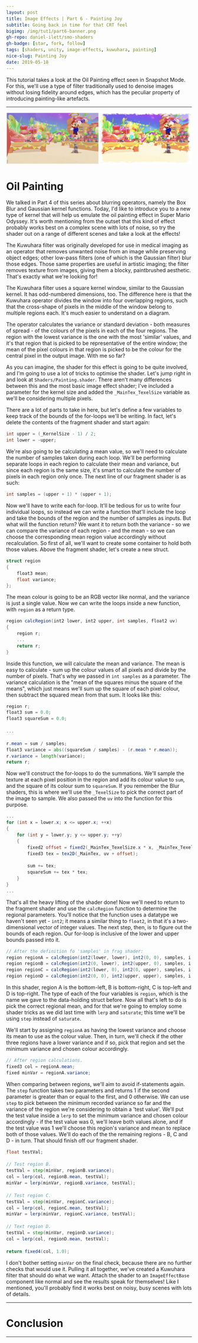 ```yaml
---
layout: post
title: Image Effects | Part 6 - Painting Joy
subtitle: Going back in time for that CRT feel
bigimg: /img/tut1/part6-banner.png
gh-repo: daniel-ilett/smo-shaders
gh-badge: [star, fork, follow]
tags: [shaders, unity, image-effects, kuwuhara, painting]
nice-slug: Painting Joy
date: 2019-05-18
---
```


This tutorial takes a look at the Oil Painting effect seen in Snapshot Mode. For this, we'll use a type of filter traditionally used to denoise images without losing fidelity around edges, which has the peculiar property of introducing painting-like artefacts.

<hr/>

![Oil Painting](/img/tut1/part6-oil-painting.png)

# Oil Painting

We talked in Part 4 of this series about blurring operators, namely the Box Blur and Gaussian kernel functions. Today, I'd like to introduce you to a new type of kernel that will help us emulate the oil painting effect in Super Mario Odyssey. It's worth mentioning from the outset that this kind of effect probably works best on a complex scene with lots of noise, so try the shader out on a range of different scenes and take a look at the effects!

The Kuwuhara filter was originally developed for use in medical imaging as an operator that removes unwanted noise from an image while preserving object edges; other low-pass filters (one of which is the Gaussian filter) blur those edges. Those same properties are useful in artistic imaging; the filter removes texture from images, giving them a blocky, paintbrushed aesthetic. That's exactly what we're looking for!

The Kuwuhara filter uses a square kernel window, similar to the Gaussian kernel. It has odd-numbered dimensions, too. The difference here is that the Kuwuhara operator divides the window into four overlapping regions, such that the cross-shape of pixels in the middle of the window belong to multiple regions each. It's much easier to understand on a diagram.

The operator calculates the variance or standard deviation - both measures of spread - of the colours of the pixels in each of the four regions. The region with the lowest variance is the one with the most 'similar' values, and it's that region that is picked to be representative of the entire window; the mean of the pixel colours in that region is picked to be the colour for the central pixel in the output image. With me so far?

As you can imagine, the shader for this effect is going to be quite involved, and I'm going to use a lot of tricks to optimise the shader. Let's jump right in and look at `Shaders/Painting.shader`. There aren't many differences between this and the most basic image effect shader; I've included a parameter for the kernel size and added the `_MainTex_TexelSize` variable as we'll be considering multiple pixels.

There are a lot of parts to take in here, but let's define a few variables to keep track of the bounds of the for-loops we'll be writing. In fact, let's delete the contents of the fragment shader and start again:

~~~glsl
int upper = (_KernelSize - 1) / 2;
int lower = -upper;
~~~

We're also going to be calculating a mean value, so we'll need to calculate the number of samples taken during each loop. We'll be performing separate loops in each region to calculate their mean and variance, but since each region is the same size, it's smart to calculate the number of pixels in each region only once. The next line of our fragment shader is as such:

~~~glsl
int samples = (upper + 1) * (upper + 1);
~~~

Now we'll have to write each for-loop. It'll be tedious for us to write four individual loops, so instead we can write a function that'll include the loop and take the bounds of the region and the number of samples as inputs. But what will the function return? We want it to return both the variance - so we can compare the variance of each region - and the mean - so we can choose the corresponding mean region value accordingly without recalculation. So first of all, we'll want to create some container to hold both those values. Above the fragment shader, let's create a new struct.

~~~glsl
struct region
{
    float3 mean;
    float variance;
};
~~~

The mean colour is going to be an RGB vector like normal, and the variance is just a single value. Now we can write the loops inside a new function, with `region` as a return type.

~~~glsl
region calcRegion(int2 lower, int2 upper, int samples, float2 uv)
{
    region r;
    ...
    return r;
}
~~~

Inside this function, we will calculate the mean and variance. The mean is easy to calculate - sum up the colour values of all pixels and divide by the number of pixels. That's why we passed in `int samples` as a parameter. The variance calculation is the "mean of the squares minus the square of the means", which just means we'll sum up the square of each pixel colour, then subtract the squared mean from that sum. It looks like this:

~~~glsl
region r;
float3 sum = 0.0;
float3 squareSum = 0.0;

...

r.mean = sum / samples;
float3 variance = abs((squareSum / samples) - (r.mean * r.mean));
r.variance = length(variance);
return r;
~~~

Now we'll construct the for-loops to do the summations. We'll sample the texture at each pixel position in the region and add its colour value to `sum`, and the square of its colour sum to `squareSum`. If you remember the Blur shaders, this is where we'll use the `_TexelSize` to pick the correct part of the image to sample. We also passed the `uv` into the function for this purpose.

~~~glsl
...
for (int x = lower.x; x <= upper.x; ++x)
{
    for (int y = lower.y; y <= upper.y; ++y)
    {
        fixed2 offset = fixed2(_MainTex_TexelSize.x * x, _MainTex_TexelSize.y * y);
        fixed3 tex = tex2D(_MainTex, uv + offset);

        sum += tex;
        squareSum += tex * tex;
    }
}
...
~~~

That's all the heavy lifting of the shader done! Now we'll need to return to the fragment shader and use the `calcRegion` function to determine the regional parameters. You'll notice that the function uses a datatype we haven't seen yet - `int2`; it means a similar thing to `float2`, in that it's a two-dimensional vector of integer values. The next step, then, is to figure out the bounds of each region. Our for-loop is inclusive of the lower and upper bounds passed into it.

~~~glsl
// After the definition fo 'samples' in frag shader:
region regionA = calcRegion(int2(lower, lower), int2(0, 0), samples, i.uv);
region regionB = calcRegion(int2(0, lower), int2(upper, 0), samples, i.uv);
region regionC = calcRegion(int2(lower, 0), int2(0, upper), samples, i.uv);
region regionD = calcRegion(int2(0, 0), int2(upper, upper), samples, i.uv);
~~~

In this shader, region A is the bottom-left, B is bottom-right, C is top-left and D is top-right. The type of each of the four variables is `region`, which is the name we gave to the data-holding struct before. Now all that's left to do is pick the correct regional mean, and for that we're going to employ some shader tricks as we did last time with `lerp` and `saturate`; this time we'll be using `step` instead of `saturate`.

We'll start by assigning `regionA` as having the lowest variance and choose its mean to use as the colour value. Then, in turn, we'll check if the other three regions have a lower variance and if so, pick that region and set the minimum variance and chosen colour accordingly.

~~~glsl
// After region calculations.
fixed3 col = regionA.mean;
fixed minVar = regionA.variance;
~~~

When comparing between regions, we'll aim to avoid if-statements again. The `step` function takes two parameters and returns 1 if the second parameter is greater than or equal to the first, and 0 otherwise. We can use `step` to pick between the minimum recorded variance so far and the variance of the region we're considering to obtain a 'test value'. We'll put the test value inside a `lerp` to set the minimum variance and chosen colour accordingly - if the test value was 0, we'll leave both values alone, and if the test value was 1 we'll choose this region's variance and mean to replace both of those values. We'll do each of the the remaining regions - B, C and D - in turn. That should finish off our fragment shader.

~~~glsl
float testVal;

// Test region B.
testVal = step(minVar, regionB.variance);
col = lerp(col, regionB.mean, testVal);
minVar = lerp(minVar, regionB.variance, testVal);

// Test region C.
testVal = step(minVar, regionC.variance);
col = lerp(col, regionC.mean, testVal);
minVar = lerp(minVar, regionC.variance, testVal);

// Text region D.
testVal = step(minVar, regionD.variance);
col = lerp(col, regionD.mean, testVal);

return fixed4(col, 1.0);
~~~

I don't bother setting `minVar` on the final check, because there are no further checks that would use it. Pulling it all together, we've created a Kuwuhara filter that should do what we want. Attach the shader to an `ImageEffectBase` component like normal and see the results speak for themselves! Like I mentioned, you'll probably find it works best on noisy, busy scenes with lots of details.

<hr/>

# Conclusion

<hr/>
